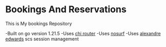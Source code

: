 # Bookings And Reservations

This is My bookings Repository 

-Built on go version 1.21.5
-Uses [chi router](github.com/go-chi/chi/v5 ) 
-Uses [nosurf](github.com/justinas/nosurf)
-Uses [alexandre edwards](github.com/alexedwards/scs/v2) scs session management 
